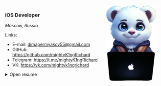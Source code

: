 <img align="right" src="Resources/logo.png" height="250px" style="margin-right: 10px; margin-bottom: 10px;"/>

### **iOS Developer**
_Moscow, Russia_

Links:

* E-mail: dimapermyakov55@gmail.com
* GitHub: https://github.com/mightyK1ngRichard
* Telegram: https://t.me/mightyK1ngRichard
* VK: https://vk.com/mightyk1ngrichard

<details>
  <summary> Open resume </summary>
  
### **About**
1.5 year of software development.

- Have backend development experience (Golang/Python/Swift), which helps me to understand overall product architecture and communicate with backend team
- Love good architecture and clear naming of things
- Can propose new features/solutions for business, estimate and write docs for them
- Could lead a small team of developers (gathering information, preparing tasks, code review)

### **Tech Stack**
- **iOS**: 
  - Swift, SwiftUI, UIKit, Vapor, SwiftData, CreateML/CoreML, ARKit, AVFoundation, GCD/Async Await/Combine, Local Push Notifications + Figma, Proxyman
  - Viper, MVC, MVP, MVVM/MVVM-C, CleanSwift, Flux
- **Programming languages**: Swift, Golang, Python, C/C++, JavaScript, TypeScript, Assembler
- **Backend**: Golang, Swift+Vapor, Django, NodeJS, General Linux/Unix command-line experience + Postman, Swagger
- **Frontend**: React, JavaScript, TypeScript, CSS/HTML5, Redux Toolkit
- **DevOps**: Ubuntu/Alt Server, Docker, Nginx, CI/CD
- **Database**: Postgresql, Firebase, Mongodb, Realm, Redis, SwiftData, Amazon S3
- **Client Server Interaction**: HTTP/1.1, WebSocket, gRPC
- **API Architectural style**: Rest, gRPC

### **Employment history**
| Period | Description |
| - | - |
| July 2023 — Now | Junior+ iOS Developer at Wildberries |

### **Education**
| Period | Description |
| - | - |
| 2021 - 2025 | Bauman Moscow State University, IU5 |
| 2023 - 2024 | VK Technopark (iOS) x BMSTU |
| 2022 - 2023 | Digital Academy x BMSTU |

### **Work examples (apps)**

* #### **CakesHub**
  _iOS application | Diploma Project | VK Edu x BMSTU_
  
    _Stack_: SwiftUI, Firebase, SwiftData, MapKit, LocalPushNotification, WebSocket, Vapor, Async/await
    
    [ Look more](https://github.com/mightyK1ngRichard/VK-iOS-Marketplace)
<br/>

* #### **MissionControlCenterInterfaceIOS**

  _iOS application | Hackathon x BMSTU_
  
  _Stack_: SwiftUI, C#, RestAPI, Docker, S3, Postgresql

  [ Look more](https://github.com/mightyK1ngRichard/MissionControlCenterInterfaceIOS)
<br/>

* #### **RealTimeMessenger**

  _iOS application | Course work, Network technologies x BMSTU_
  
  _Stack_: SwiftUI, Vapor, WebSocket+HTTP

  [ Look more](https://github.com/mightyK1ngRichard/RealTimeMessenger-iOS)
<br/>

* #### **DevelopmentNetworkApplicationBackend**

  _FullStack Application Go+React+SwiftUI | Laboratory work x BMSTU_
  
  _Stack_: SwiftUI, Golang, Docker, Nginx, S3, Redis, Postgresql, RestAPI, Gin, Gorm, Swagger, React, Redux Toolkit

  [ Look more](https://github.com/mightyK1ngRichard/DevelopmentNetworkApplicationBackend)
<br/>

* #### **SmokingDetectionApplication**

  _iOS Video streaming Application | Homework x BMSTU_
  
  _Stack_: UIKit, AVFoundation, CreateML, CoreML, Vision

  [ Look more](https://github.com/mightyK1ngRichard/SmokingDetectionApplication/tree/main)
<br/>

* #### **WoodGrowthCourseWorkSwiftUI**

  _Macos application | Database coursework x BMSTU_
  
  _Stack_: SwiftUI, NodeJS, Docker, Postgresql

  [ Look more](https://github.com/mightyK1ngRichard/WoodGrowthCourseWorkSwiftUI)
<br/>

</details>
